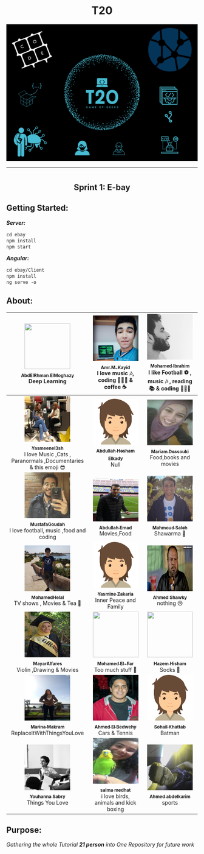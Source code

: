 ﻿<h1 align="center">  T20  </h1>

<!-- This is a comment, it will not be included) -->
<!-- Template Logo ToBeEdited) -->

<p align="center">
  <img src ="pics/OurLogo.png" />
</p>

---

# <h2 align="center">  Sprint 1: E-bay </h2>

## Getting Started:

_**Server:**_

```
cd ebay
npm install
npm start
```

_**Angular:**_

```
cd ebay/Client
npm install
ng serve -o
```

## About:
| [<img src="https://avatars1.githubusercontent.com/u/25988116?s=400&u=9cd2f92228ae7c4ecb2c936f115590cc006c21c2&v=4" width="120px;" height="120px;"/><br /><sub><b>AbdElRhman ElMoghazy</b></sub>](https://github.com/MoghazyCoder)<br /> Deep Learning | [<img src="pics/Amr.jpg" width="120px;" height="120px;"/><br /><sub><b>Amr M. Kayid</b></sub>](https://github.com/AmrMKayid)<br /> I love music :notes:, coding 👨🏻‍💻 & coffee :coffee: | [<img src="pics/m3eeza.jpg" width="120px;" height="120px;"/><br /><sub><b>Mohamed Ibrahim</b></sub>](https://github.com/m3eeza)<br /> I like Football ⚽️ , music 🎶 , reading 📚 & coding 👨🏻‍💻
| :---: | :---: | :---: |
| [<img src="pics/yasmeen.jpg" width="120px;" height="120px;"/><br /><sub><b>Yasmeenel3sh</b></sub>](https://github.com/yasmeenel3sh)<br /> I love Music ,Cats , Paranormals ,Documentaries & this emoji 😎   | [<img src="pics/ReplaceItWithYourPicOrAvatar.png" width="120px;" height="120px;"/><br /><sub><b>Abdullah Hesham Elkady</b></sub>](https://github.com/AbdullahKady)<br /> Null | [<img src="pics/mariam.jpg" width="120px;" height="120px;"/><br /><sub><b>Mariam Dessouki</b></sub>](https://github.com/Mariam-Dessouki)<br /> Food,books and movies |
| [<img src="pics/Goudah.jpg" width="120px;" height="120px;"/><br /><sub><b>MustafaGoudah</b></sub>](https://github.com/MustafaGoudah)<br /> I love football, music ,food and coding | [<img src="pics/abdullah.jpg" width="120px;" height="120px;"/><br /><sub><b>Abdullah Emad</b></sub>](https://github.com/abdullahemad12)<br/> Movies,Food | [<img src="pics/Saleh.jpg" width="120px;" height="120px;"/><br /><sub><b>Mahmoud Saleh</b></sub>](https://github.com/mmsmhh)<br />Shawarma 🥙 |
| [<img src="pics/Helal.jpg" width="120px;" height="120px;"/><br /><sub><b>MohamedHelal</b></sub>](https://github.com/mohamedhelal1)<br /> TV shows , Movies & Tea 🍵  | [<img src="pics/ReplaceItWithYourPicOrAvatar.png" width="120px;" height="120px;"/><br /><sub><b>Yasmine Zakaria</b></sub>](https://github.com/yasminezakaria)<br /> Inner Peace and Family | [<img src="pics/shawky.jpg" width="120px;" height="120px;"/><br /><sub><b>Ahmed Shawky</b></sub>](https://github.com/Ahmed-ShawkyEgy)<br /> nothing :cry: |
| [<img src="pics/FB_IMG_1442673301177.jpg" width="120px;" height="120px;"/><br /><sub><b>MayarAlfares</b></sub>](https://github.com/mayarAlfares)<br /> Violin ,Drawing & Movies  | [<img src="https://avatars3.githubusercontent.com/u/36420566?s=460&v=4" width="120px;" height="120px;"/><br /><sub><b>Mohamed El-Far</b></sub>](https://github.com/mohamedfar97)<br /> Too much stuff 🌱 | [<img src="https://avatars2.githubusercontent.com/u/36297170?s=400&u=53f143cd2ddb91a35e05c2ff2ca308bec53fa679&v=4" width="120px;" height="120px;"/><br /><sub><b>Hazem Hisham</b></sub>](https://github.com/HazemKadeeky)<br /> Socks 🧦|
| [<img src="pics/Marina.JPG" width="120px;" height="120px;"/><br /><sub><b>Marina Makram</b></sub>](https://github.com/marinakamel)<br /> ReplaceItWithThingsYouLove | [<img src="pics/Ahmed El Bedwehy.jpg" width="120px;" height="120px;"/><br /><sub><b>Ahmed El Bedwehy</b></sub>](https://github.com/Ahmedelbedwehy)<br /> Cars & Tennis | [<img src="pics/ReplaceItWithYourPicOrAvatar.png" width="120px;" height="120px;"/><br /><sub><b>Sohail Khattab</b></sub>](https://github.com/sohailkhattab)<br /> Batman |
| [<img src="pics/Youhanna.jpg" width="120px;" height="120px;"/><br /><sub><b>Youhanna Sabry</b></sub>](https://github.com/YouhannaSabry)<br /> Things You Love | [<img src="pics/salma.JPG" width="120px;" height="120px;"/><br /><sub><b>salma medhat</b></sub>](https://github.com/salmamedhat)<br /> i love birds, animals and kick boxing | [<img src="pics/ahmedabdelkarim.jpeg" width="120px;" height="120px;"/><br /><sub><b>Ahmed abdelkarim</b></sub>](https://github.com/ahmedabdelkarim34-13001)<br /> sports |

## Purpose:
<em>Gathering the whole Tutorial **21 person** into One Repository for future work<em>

<!-- TODO: Each component group make new branch and the members write their names here -->
